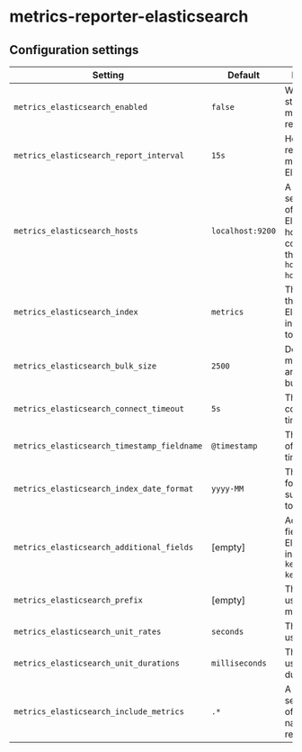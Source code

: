 # metrics-reporter-elasticsearch

## Configuration settings

| Setting                                     | Default          | Description                                                                                               |
| ------------------------------------------- | ---------------- | --------------------------------------------------------------------------------------------------------- |
| `metrics_elasticsearch_enabled`             | `false`          | Whether to start the metrics reporter.                                                                    |
| `metrics_elasticsearch_report_interval`     | `15s`            | How often to report the metrics to Elasticsearch.                                                         |
| `metrics_elasticsearch_hosts`               | `localhost:9200` | A comma-separated list of Elasticsearch hosts to connect to in the format `hostname:port, hostname:port`. |
| `metrics_elasticsearch_index`               | `metrics`        | The name of the Elasticsearch index to write to.                                                          |
| `metrics_elasticsearch_bulk_size`           | `2500`           | Defines how many metrics are sent per bulk requests.                                                      |
| `metrics_elasticsearch_connect_timeout`     | `5s`             | The HTTP connect timeout.                                                                                 |
| `metrics_elasticsearch_timestamp_fieldname` | `@timestamp`     | The field name of the timestamp.                                                                          |
| `metrics_elasticsearch_index_date_format`   | `yyyy-MM`        | The date format to make sure to rotate to a new index.                                                    |
| `metrics_elasticsearch_additional_fields`   | [empty]          | Additional fields for Elasticsearch in the format `key:value, key:value`.                                 |
| `metrics_elasticsearch_prefix`              | [empty]          | The prefix used for all metrics.                                                                          |
| `metrics_elasticsearch_unit_rates`          | `seconds`        | The time unit used for rates.                                                                             |
| `metrics_elasticsearch_unit_durations`      | `milliseconds`   | The time unit used for durations.                                                                         |
| `metrics_elasticsearch_include_metrics`     | `.*`             | A comma-separated list of metric names to report.                                                         |
